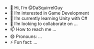- 👋 Hi, I’m @DaSquirrelGuy
- 👀 I’m interested in Game Development
- 🌱 I’m currently learning Unity with C#
- 💞️ I’m looking to collaborate on ...
- 📫 How to reach me ...
- 😄 Pronouns: ...
- ⚡ Fun fact: ...

<!---
DaSquirrelGuy/DaSquirrelGuy is a ✨ special ✨ repository because its `README.md` (this file) appears on your GitHub profile.
You can click the Preview link to take a look at your changes.
--->
